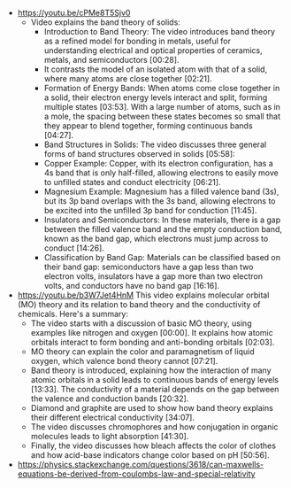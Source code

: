- https://youtu.be/cPMe8T5Sjv0
	- Video explains the band theory of solids:
		- Introduction to Band Theory: The video introduces band theory as a refined model for bonding in metals, useful for understanding electrical and optical properties of ceramics, metals, and semiconductors [00:28].
		- It contrasts the model of an isolated atom with that of a solid, where many atoms are close together [02:21].
		- Formation of Energy Bands: When atoms come close together in a solid, their electron energy levels interact and split, forming multiple states [03:53]. With a large number of atoms, such as in a mole, the spacing between these states becomes so small that they appear to blend together, forming continuous bands [04:27].
		- Band Structures in Solids: The video discusses three general forms of band structures observed in solids [05:58]:
		- Copper Example: Copper, with its electron configuration, has a 4s band that is only half-filled, allowing electrons to easily move to unfilled states and conduct electricity [06:21].
		- Magnesium Example: Magnesium has a filled valence band (3s), but its 3p band overlaps with the 3s band, allowing electrons to be excited into the unfilled 3p band for conduction [11:45].
		- Insulators and Semiconductors: In these materials, there is a gap between the filled valence band and the empty conduction band, known as the band gap, which electrons must jump across to conduct [14:26].
		- Classification by Band Gap: Materials can be classified based on their band gap: semiconductors have a gap less than two electron volts, insulators have a gap more than two electron volts, and conductors have no band gap [16:16].
- https://youtu.be/b3W7Jet4HnM
  This video explains molecular orbital (MO) theory and its relation to band theory and the conductivity of chemicals. Here's a summary:
	- The video starts with a discussion of basic MO theory, using examples like nitrogen and oxygen [00:00]. It explains how atomic orbitals interact to form bonding and anti-bonding orbitals [02:03].
	- MO theory can explain the color and paramagnetism of liquid oxygen, which valence bond theory cannot [07:21].
	- Band theory is introduced, explaining how the interaction of many atomic orbitals in a solid leads to continuous bands of energy levels [13:33]. The conductivity of a material depends on the gap between the valence and conduction bands [20:32].
	- Diamond and graphite are used to show how band theory explains their different electrical conductivity [34:07].
	- The video discusses chromophores and how conjugation in organic molecules leads to light absorption [41:30].
	- Finally, the video discusses how bleach affects the color of clothes and how acid-base indicators change color based on pH [50:56].
- https://physics.stackexchange.com/questions/3618/can-maxwells-equations-be-derived-from-coulombs-law-and-special-relativity
